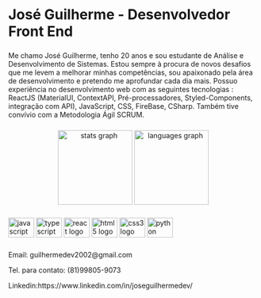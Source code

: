 <h1 align="left">José Guilherme - Desenvolvedor Front End</h1>

###

<p align="left">Me chamo José Guilherme, tenho 20 anos e sou estudante de Análise e Desenvolvimento de Sistemas. Estou sempre à procura de novos desafios que me levem a melhorar minhas competências, sou apaixonado pela área de desenvolvimento e pretendo me aprofundar cada dia mais. Possuo experiência no desenvolvimento web com as seguintes tecnologias : ReactJS (MaterialUI, ContextAPI, Pré-processadores, Styled-Components, integração com API), JavaScript, CSS, FireBase, CSharp. Também tive convívio com a Metodologia Ágil SCRUM. </p>

###

<div align="center">
  <img src="https://github-readme-stats.vercel.app/api?hide_title=false&hide_rank=true&show_icons=true&include_all_commits=true&count_private=false&disable_animations=false&theme=dracula&locale=pt-br&hide_border=false&username=guilhermeoln" height="150" alt="stats graph"  />
  <img src="https://github-readme-stats.vercel.app/api/top-langs?locale=en&hide_title=false&layout=compact&card_width=320&langs_count=5&theme=dracula&hide_border=false&username=guilhermeoln" height="150" alt="languages graph"  />
</div>

###

<div align="left">
  <img src="https://cdn.jsdelivr.net/gh/devicons/devicon/icons/javascript/javascript-original.svg" height="40" width="52" alt="javascript logo"  />
  <img src="https://cdn.jsdelivr.net/gh/devicons/devicon/icons/typescript/typescript-plain.svg" height="40" width="52" alt="typescript logo"  />
  <img src="https://cdn.jsdelivr.net/gh/devicons/devicon/icons/react/react-original.svg" height="40" width="52" alt="react logo"  />
  <img src="https://cdn.jsdelivr.net/gh/devicons/devicon/icons/html5/html5-original.svg" height="40" width="52" alt="html5 logo"  />
  <img src="https://cdn.jsdelivr.net/gh/devicons/devicon/icons/css3/css3-original.svg" height="40" width="52" alt="css3 logo"  />
  <img src="https://cdn.jsdelivr.net/gh/devicons/devicon/icons/python/python-original.svg" height="40" width="52" alt="python logo"  />
</div>

###

<p align="left">Email: guilhermedev2002@gmail.com</p>
<p align="left">Tel. para contato: (81)99805-9073</p>
<p align="left">Linkedin:https://www.linkedin.com/in/joseguilhermedev/</p>


###
